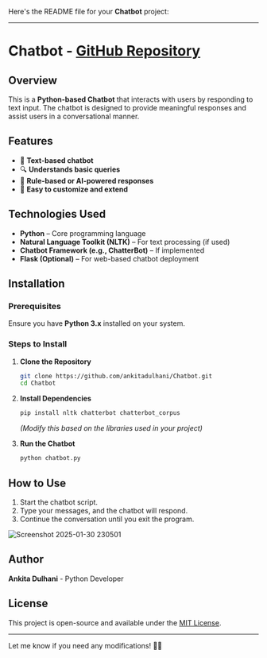 Here's the README file for your **Chatbot** project:  

---

# Chatbot - [GitHub Repository](https://github.com/ankitadulhani/Chatbot)  

## Overview  
This is a **Python-based Chatbot** that interacts with users by responding to text input. The chatbot is designed to provide meaningful responses and assist users in a conversational manner.  

## Features  
- 💬 **Text-based chatbot**  
- 🔍 **Understands basic queries**  
- 🧠 **Rule-based or AI-powered responses**  
- 🚀 **Easy to customize and extend**  

## Technologies Used  
- **Python** – Core programming language  
- **Natural Language Toolkit (NLTK)** – For text processing (if used)  
- **Chatbot Framework (e.g., ChatterBot)** – If implemented  
- **Flask (Optional)** – For web-based chatbot deployment  

## Installation  

### Prerequisites  
Ensure you have **Python 3.x** installed on your system.  

### Steps to Install  
1. **Clone the Repository**  
   ```bash
   git clone https://github.com/ankitadulhani/Chatbot.git
   cd Chatbot
   ```
2. **Install Dependencies**  
   ```bash
   pip install nltk chatterbot chatterbot_corpus
   ```
   *(Modify this based on the libraries used in your project)*  

3. **Run the Chatbot**  
   ```bash
   python chatbot.py
   ```

## How to Use  
1. Start the chatbot script.  
2. Type your messages, and the chatbot will respond.  
3. Continue the conversation until you exit the program.  

![Screenshot 2025-01-30 230501](https://github.com/user-attachments/assets/2607c462-cc23-4261-951e-33b73bd465b9)
 

## Author  
**Ankita Dulhani** - Python Developer  

## License  
This project is open-source and available under the [MIT License](LICENSE).  

---

Let me know if you need any modifications! 🚀💬
